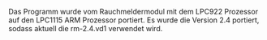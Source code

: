Das Programm wurde vom Rauchmeldermodul mit dem LPC922 Prozessor auf den LPC1115 ARM Prozessor portiert. 
Es wurde die Version 2.4 portiert, sodass aktuell die rm-2.4.vd1 verwendet wird.
